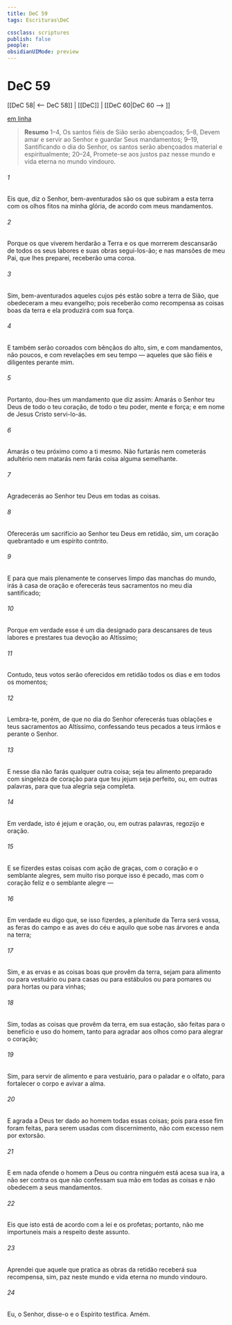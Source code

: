 ```yaml
---
title: DeC 59
tags: Escrituras\DeC

cssclass: scriptures
publish: false
people:
obsidianUIMode: preview
---
```


# DeC 59
[[DeC 58| <-- DeC 58]] | [[DeC]] | [[DeC 60|DeC 60 --> ]]

[em linha](https://churchofjesuschrist.org/study/scriptures/dc-testament/dc/59?lang=por)

> __Resumo__
1–4, Os santos fiéis de Sião serão abençoados; 5–8, Devem amar e servir ao Senhor e guardar Seus mandamentos; 9–19, Santificando o dia do Senhor, os santos serão abençoados material e espiritualmente; 20–24, Promete-se aos justos paz nesse mundo e vida eterna no mundo vindouro.

###### 1 
Eis que, diz o Senhor, bem-aventurados são os que subiram a esta terra com os olhos fitos na minha glória, de acordo com meus mandamentos.

###### 2 
Porque os que viverem herdarão a Terra e os que morrerem descansarão de todos os seus labores e suas obras segui-los-ão; e nas mansões de meu Pai, que lhes preparei, receberão uma coroa.

###### 3 
Sim, bem-aventurados aqueles cujos pés estão sobre a terra de Sião, que obedeceram a meu evangelho; pois receberão como recompensa as coisas boas da terra e ela produzirá com sua força.

###### 4 
E também serão coroados com bênçãos do alto, sim, e com mandamentos, não poucos, e com revelações em seu tempo — aqueles que são fiéis e diligentes perante mim.

###### 5 
Portanto, dou-lhes um mandamento que diz assim: Amarás o Senhor teu Deus de todo o teu coração, de todo o teu poder, mente e força; e em nome de Jesus Cristo servi-lo-ás.

###### 6 
Amarás o teu próximo como a ti mesmo. Não furtarás nem cometerás adultério nem matarás nem farás coisa alguma semelhante.

###### 7 
Agradecerás ao Senhor teu Deus em todas as coisas.

###### 8 
Oferecerás um sacrifício ao Senhor teu Deus em retidão, sim, um coração quebrantado e um espírito contrito.

###### 9 
E para que mais plenamente te conserves limpo das manchas do mundo, irás à casa de oração e oferecerás teus sacramentos no meu dia santificado;

###### 10 
Porque em verdade esse é um dia designado para descansares de teus labores e prestares tua devoção ao Altíssimo;

###### 11 
Contudo, teus votos serão oferecidos em retidão todos os dias e em todos os momentos;

###### 12 
Lembra-te, porém, de que no dia do Senhor oferecerás tuas oblações e teus sacramentos ao Altíssimo, confessando teus pecados a teus irmãos e perante o Senhor.

###### 13 
E nesse dia não farás qualquer outra coisa; seja teu alimento preparado com singeleza de coração para que teu jejum seja perfeito, ou, em outras palavras, para que tua alegria seja completa.

###### 14 
Em verdade, isto é jejum e oração, ou, em outras palavras, regozijo e oração.

###### 15 
E se fizerdes estas coisas com ação de graças, com o coração e o semblante alegres, sem muito riso porque isso é pecado, mas com o coração feliz e o semblante alegre —

###### 16 
Em verdade eu digo que, se isso fizerdes, a plenitude da Terra será vossa, as feras do campo e as aves do céu e aquilo que sobe nas árvores e anda na terra;

###### 17 
Sim, e as ervas e as coisas boas que provêm da terra, sejam para alimento ou para vestuário ou para casas ou para estábulos ou para pomares ou para hortas ou para vinhas;

###### 18 
Sim, todas as coisas que provêm da terra, em sua estação, são feitas para o benefício e uso do homem, tanto para agradar aos olhos como para alegrar o coração;

###### 19 
Sim, para servir de alimento e para vestuário, para o paladar e o olfato, para fortalecer o corpo e avivar a alma.

###### 20 
E agrada a Deus ter dado ao homem todas essas coisas; pois para esse fim foram feitas, para serem usadas com discernimento, não com excesso nem por extorsão.

###### 21 
E em nada ofende o homem a Deus ou contra ninguém está acesa sua ira, a não ser contra os que não confessam sua mão em todas as coisas e não obedecem a seus mandamentos.

###### 22 
Eis que isto está de acordo com a lei e os profetas; portanto, não me importuneis mais a respeito deste assunto.

###### 23 
Aprendei que aquele que pratica as obras da retidão receberá sua recompensa, sim, paz neste mundo e vida eterna no mundo vindouro.

###### 24 
Eu, o Senhor, disse-o e o Espírito testifica. Amém.

